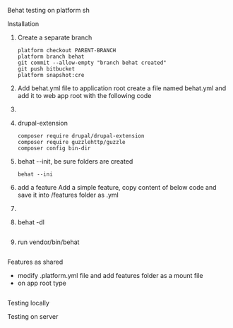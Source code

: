 Behat testing on platform sh

Installation

1. Create a separate branch
   ```
   platform checkout PARENT-BRANCH
   platform branch behat
   git commit --allow-empty "branch behat created"
   git push bitbucket
   platform snapshot:cre
   ```
2. Add behat.yml file to application root
   create a file named behat.yml and add it to web app root with the following code

3. ```

   ```
4. drupal-extension
   ```
   composer require drupal/drupal-extension
   composer require guzzlehttp/guzzle
   composer config bin-dir
   ```
5. behat --init, be sure folders are created
   ```
   behat --ini
   ```
6. add a feature
   Add a simple feature, copy content of below code and save it into /features folder as .yml

7. ```

   ```
8. behat -dl
   ```

   ```
9. run vendor/bin/behat
   ```

   ```



Features as shared

* modify .platform.yml file and add features folder as a mount file
* on app root type 

```

```

Testing locally

Testing on server



